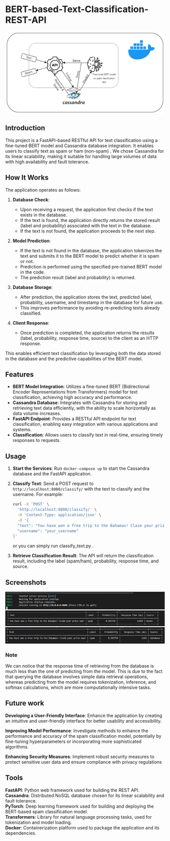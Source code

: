 # BERT-based-Text-Classification-REST-API
![Architecture](Architecture.png)

## Introduction

This project is a FastAPI-based RESTful API for text classification using a fine-tuned BERT model and Cassandra database integration. It enables users to classify text as spam or ham (non-spam) . We chose Cassandra for its linear scalability, making it suitable for handling large volumes of data with high availability and fault tolerance.

## How It Works

The application operates as follows:

1. **Database Check**:
   - Upon receiving a request, the application first checks if the text exists in the database.
   - If the text is found, the application directly returns the stored result (label and probability) associated with the text in the database.
   - If the text is not found, the application proceeds to the next step.

2. **Model Prediction**:
   - If the text is not found in the database, the application tokenizes the text and submits it to the BERT model to predict whether it is spam or not.
   - Prediction is performed using the specified pre-trained BERT model in the code.
   - The prediction result (label and probability) is returned.

3. **Database Storage**:
   - After prediction, the application stores the text, predicted label, probability, username, and timestamp in the database for future use.
   - This improves performance by avoiding re-predicting texts already classified.

4. **Client Response**:
   - Once prediction is completed, the application returns the results (label, probability, response time, source) to the client as an HTTP response.

This enables efficient text classification by leveraging both the data stored in the database and the predictive capabilities of the BERT model.


## Features

- **BERT Model Integration**: Utilizes a fine-tuned BERT (Bidirectional Encoder Representations from Transformers) model for text classification, achieving high accuracy and performance.
- **Cassandra Database**: Integrates with Cassandra for storing and retrieving text data efficiently, with the ability to scale horizontally as data volume increases.
- **FastAPI Endpoint**: Provides a RESTful API endpoint for text classification, enabling easy integration with various applications and systems.
- **Classification**: Allows users to classify text in real-time, ensuring timely responses to requests.

## Usage

1. **Start the Services**: Run `docker-compose up` to start the Cassandra database and the FastAPI application.

2. **Classify Text**: Send a POST request to `http://localhost:8000/classify/` with the text to classify and the username. For example:

    ```bash
    curl -X 'POST' \
      'http://localhost:8000/classify/' \
      -H 'Content-Type: application/json' \
      -d '{
      "text": "You have won a free trip to the Bahamas! Claim your prize now!",
      "username": "your_username"
    }'
    ```
    or you can simply run classify_text.py .
3. **Retrieve Classification Result**: The API will return the classification result, including the label (spam/ham), probability, response time, and source.

## Screenshots

![Welcome](Assets/Launching%20the%20app.jpg)
![Predicting](Assets/Predicting.jpg)
![Retrieving](Assets/Retrieving.jpg)

### Note

We can notice that the response time of retrieving from the database is much less than the one of predicting from the model. This is due to the fact that querying the database involves simple data retrieval operations, whereas predicting from the model requires tokenization, inference, and softmax calculations, which are more computationally intensive tasks.

## Future work

**Developing a User-Friendly Interface**: Enhance the application by creating an intuitive and user-friendly interface for better usability and accessibility.

**Improving Model Performance**: Investigate methods to enhance the performance and accuracy of the spam classification model, potentially by fine-tuning hyperparameters or incorporating more sophisticated algorithms.

**Enhancing Security Measures**: Implement robust security measures to protect sensitive user data and ensure compliance with privacy regulations

## Tools 

**FastAPI**: Python web framework used for building the REST API. <br>
**Cassandra**: Distributed NoSQL database chosen for its linear scalability and fault tolerance. <br>
**PyTorch**: Deep learning framework used for building and deploying the BERT-based spam classification model. <br>
**Transformers**: Library for natural language processing tasks, used for tokenization and model loading. <br>
**Docker**: Containerization platform used to package the application and its dependencies.


